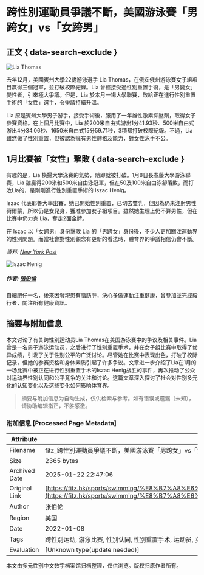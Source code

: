 # 跨性別運動員爭議不斷，美國游泳賽「男跨女」vs「女跨男」

## 正文 { data-search-exclude }


![Lia Thomas](https://fitz.hk/wp-content/uploads/2022/01/Lia-Thomas-2.jpg)

去年12月，美國賓州大學22歲游泳選手 Lia Thomas，在俄亥俄州游泳賽女子組項目贏得三個冠軍，並打破校際紀錄。Lia 曾經接受過性別重置手術，是「男變女」變性者，引來極大爭議。但是，Lia 於本月一場大學聯賽，敗給正在進行性別重置手術的「女性」選手，令爭議持續升溫。

Lia 原是賓州大學男子游手，接受手術後，服用了一年雄性激素抑壓劑，取得女子參賽資格。在上個月比賽中，Lia 於200米自由式游出1分41.93秒、500米自由式游出4分34.06秒、1650米自由式15分59.71秒，3項都打破校際紀錄。不過，Lia 雖然做了性別重置，但被認為擁有男性體格及能力，對女性泳手不公。

## **1月比賽被「女性」擊敗** { data-search-exclude }

有趣的是，Lia 橫掃大學泳賽的氣勢，隨即就被打破。1月8日長春藤大學游泳聯賽，Lia 雖贏得200米和500米自由泳冠軍，但在50及100米自由泳卻落敗，而打敗Lia的，是剛剛進行性別重置手術的 Iszac Henig。

Iszac 代表耶魯大學出賽，她已開始性別重置，已切去雙乳，但因為仍未注射男性荷爾蒙，所以仍是女兒身，獲准參加女子組項目。雖然她生理上仍不算男性，但在比賽中仍力克 Lia，奪走2面金牌。

在 Iszac 以「女跨男」身份擊敗 Lia 的「男跨女」身份後，不少人更加關注運動界的性別問題。而當社會對性別觀念有更新的看法時，體育界的爭議相信仍會不斷。

_資料: [New York Post](https://nypost.com/2022/01/08/lia-thomas-defeated-by-fellow-transgender-swimmer-iszac-henig/)_

![Iszac Henig](https://fitz.hk/wp-content/uploads/2022/01/Iszac-Henig-1.jpg)

##### 作者: [張伯倫](https://fitz.hk/author/chamberlain/)

自細肥仔一名，後來因發現患有脂肪肝，決心多做運動注重健康，曾參加並完成毅行者，關注所有健康資訊。
<!-- tcd_original_link https://fitz.hk/sports/swimming/%E8%B7%A8%E6%80%A7%E5%88%A5%E9%81%8B%E5%8B%95%E5%93%A1%E7%88%AD%E8%AD%B0%E4%B8%8D%E6%96%B7%EF%BC%8C%E7%BE%8E%E5%9C%8B%E6%B8%B8%E6%B3%B3%E8%B3%BD%E3%80%8C%E7%94%B7%E8%B7%A8%E5%A5%B3%E3%80%8Dvs%E3%80%8C/ -->


## 摘要与附加信息

<!-- tcd_abstract -->
本文讨论了有关跨性别运动员Lia Thomas在美国游泳赛中的争议及相关事件。Lia曾是一名男子游泳运动员，之后进行了性别重置手术，并在女子组比赛中取得了优异成绩，引发了关于性别公平的广泛讨论。尽管她在比赛中表现出色，打破了校际记录，但她的参赛资格和身体素质引起了许多争议。文章进一步介绍了Lia在1月的一场比赛中被正在进行性别重置手术的Iszac Henig战胜的事件，再次推动了公众对运动界性别认同和公平竞争的关注和讨论。这篇文章深入探讨了社会对性别多元化的认知变化以及这些变化如何影响体育界。
<!-- tcd_abstract_end -->

> 摘要与附加信息为自动生成，仅供检索与参考。如有错误或遗漏（未知），请协助编辑指正，不胜感激。

### 附加信息 [Processed Page Metadata]

| Attribute       | Value                                  |
|-----------------|----------------------------------------|
| Filename        | fitz_跨性別運動員爭議不斷，美國游泳賽「男跨女」vs「女跨男」.md                             |
| Size            | 2365 bytes                           |
| Archived Date   | 2025-01-22 22:47:06                             |
| Original Link   | [https://fitz.hk/sports/swimming/%E8%B7%A8%E6%80%A7%E5%88%A5%E9%81%8B%E5%8B%95%E5%93%A1%E7%88%AD%E8%AD%B0%E4%B8%8D%E6%96%B7%EF%BC%8C%E7%BE%8E%E5%9C%8B%E6%B8%B8%E6%B3%B3%E8%B3%BD%E3%80%8C%E7%94%B7%E8%B7%A8%E5%A5%B3%E3%80%8Dvs%E3%80%8C/](https://fitz.hk/sports/swimming/%E8%B7%A8%E6%80%A7%E5%88%A5%E9%81%8B%E5%8B%95%E5%93%A1%E7%88%AD%E8%AD%B0%E4%B8%8D%E6%96%B7%EF%BC%8C%E7%BE%8E%E5%9C%8B%E6%B8%B8%E6%B3%B3%E8%B3%BD%E3%80%8C%E7%94%B7%E8%B7%A8%E5%A5%B3%E3%80%8Dvs%E3%80%8C/)                       |
| Author          | 张伯伦                               |
| Region          | 美国                               |
| Date            | 2022-01-08                                 |
| Tags            | 跨性别运动, 游泳比赛, 性别认同, 性别重置手术, 运动员, 女子组, 体育争议, 性别平等, 社会讨论, Lia Thomas                                 |
| Evaluation            | [Unknown type(update needed)]                                 |
<!-- tcd_table_end -->

本文由多元性别中文数字档案馆归档整理，仅供浏览。版权归原作者所有。
